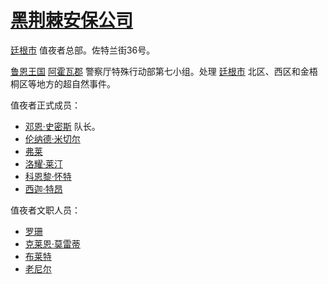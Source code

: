 # [黑荆棘安保公司](../特殊地点/黑荆棘安保公司.md)

[廷根市](../地区/廷根市.md) 值夜者总部。佐特兰街36号。

[鲁恩王国](../国家/鲁恩王国.md) [阿霍瓦郡](../地区/阿霍瓦郡.md) 警察厅特殊行动部第七小组。处理 [廷根市](../地区/廷根市.md) 北区、西区和金梧桐区等地方的超自然事件。

值夜者正式成员：
+ [邓恩·史密斯](../人物/邓恩·史密斯.md) 队长。
+ [伦纳德·米切尔](../人物/伦纳德·米切尔.md)
+ [弗莱](../龙套/弗莱.md)
+ [洛耀·莱汀](../龙套/洛耀·莱汀.md)
+ [科恩黎·怀特](../龙套/科恩黎·怀特.md)
+ [西迦·特昂](../龙套/西迦·特昂.md)

值夜者文职人员：
+ [罗珊](../龙套/罗珊.md)
+ [克莱恩·莫雷蒂](../主角身份/克莱恩·莫雷蒂.md)
+ [布莱特](../龙套/布莱特.md)
+ [老尼尔](../人物/老尼尔.md)
